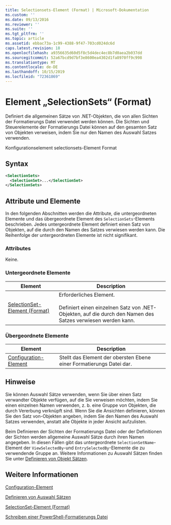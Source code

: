 ```yaml
---
title: Selectionsets-Element (Format) | Microsoft-Dokumentation
ms.custom: ''
ms.date: 09/13/2016
ms.reviewer: ''
ms.suite: ''
ms.tgt_pltfrm: ''
ms.topic: article
ms.assetid: ebbac73a-1c99-4388-9f47-703cd024dc6d
caps.latest.revision: 18
ms.openlocfilehash: a9356635d60d5f8c5d4dec4ec8b7d0aea2b037dd
ms.sourcegitcommit: 52a67bcd9d7bf3e8600ea4302d1fa8970ff9c998
ms.translationtype: MT
ms.contentlocale: de-DE
ms.lasthandoff: 10/15/2019
ms.locfileid: "72361869"
---
```

# <a name="selectionsets-element-format"></a>Element „SelectionSets“ (Format)

Definiert die allgemeinen Sätze von .NET-Objekten, die von allen Sichten der Formatierungs Datei verwendet werden können. Die Sichten und Steuerelemente der Formatierungs Datei können auf den gesamten Satz von Objekten verweisen, indem Sie nur den Namen des Auswahl Satzes verwenden.

Konfigurationselement selectionsets-Element Format

## <a name="syntax"></a>Syntax

```xml
<SelectionSets>
  <SelectionSet>...</SelectionSet>
</SelectionSets>
```

## <a name="attributes-and-elements"></a>Attribute und Elemente

In den folgenden Abschnitten werden die Attribute, die untergeordneten Elemente und das übergeordnete Element des `SelectionSets`-Elements beschrieben. Jedes untergeordnete Element definiert einen Satz von Objekten, auf die durch den Namen des Satzes verwiesen werden kann. Die Reihenfolge der untergeordneten Elemente ist nicht signifikant.

### <a name="attributes"></a>Attributes

Keine.

### <a name="child-elements"></a>Untergeordnete Elemente

|Element|Description|
|-------------|-----------------|
|[SelectionSet-Element (Format)](./selectionset-element-format.md)|Erforderliches Element.<br /><br /> Definiert einen einzelnen Satz von .NET-Objekten, auf die durch den Namen des Satzes verwiesen werden kann.|

### <a name="parent-elements"></a>Übergeordnete Elemente

|Element|Description|
|-------------|-----------------|
|[Configuration-Element](./configuration-element-format.md)|Stellt das Element der obersten Ebene einer Formatierungs Datei dar.|

## <a name="remarks"></a>Hinweise

Sie können Auswahl Sätze verwenden, wenn Sie über einen Satz verwandter Objekte verfügen, auf die Sie verweisen möchten, indem Sie einen einzelnen Namen verwenden, z. b. eine Gruppe von Objekten, die durch Vererbung verknüpft sind. Wenn Sie die Ansichten definieren, können Sie den Satz von-Objekten angeben, indem Sie den Namen des Auswahl Satzes verwenden, anstatt alle Objekte in jeder Ansicht aufzulisten.

Beim Definieren der Sichten der Formatierungs Datei oder der Definitionen der Sichten werden allgemeine Auswahl Sätze durch ihren Namen angegeben. In diesen Fällen gibt das untergeordnete `SelectionSetName`-Element der `ViewSelectedBy`-und `EntrySelectedBy`-Elemente die zu verwendende Gruppe an. Weitere Informationen zu Auswahl Sätzen finden Sie unter [Definieren von Objekt Sätzen](./defining-selection-sets.md).

## <a name="see-also"></a>Weitere Informationen

[Configuration-Element](./configuration-element-format.md)

[Definieren von Auswahl Sätzen](./defining-selection-sets.md)

[SelectionSet-Element (Format)](./selectionset-element-format.md)

[Schreiben einer PowerShell-Formatierungs Datei](./writing-a-powershell-formatting-file.md)
